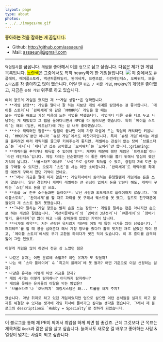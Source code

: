 ```yaml
---
layout: page
type: about
photos:
- ../../images/me.gif
---
```


<mark style="background-color: #fff5b1">
좋아하는 것을 잘하는 게 꿈입니다.
</mark>


* Github: http://github.com/assaeunji
* Mail: assaeunji@gmail.com

--- 


`덕업일치`를 꿈꿉니다. `게임`을 좋아해서 이를 `업`으로 삼고 싶습니다. 다음은 제가 한 게임 목록입니다. <mark style='background-color: yellow'>노란색</mark>은 그중에서도 특히 heavy하게 한 게임들입니다.
  ![](../../images/game-list.png)
    이 중에서도 `큐플레이, 메이플스토리, 액션퍼즐패밀리, 완미세계, 프렌즈팝, 라인레인저스, 오버워치, 브롤스타즈`를 참 좋아하고 많이 했습니다.
    어릴 땐 `퀴즈 / 퍼즐 게임`, `MMORPG`의 게임을 좋아했고, 지금은 `슈팅 게임` 위주로 하고 있습니다.

    여러 장르의 게임을 했지만 제 **게임 성향**은 명확합니다.
    * **게임 탐험**: 게임을 얼마나 잘 하는 지보단 게임 세계를 탐험하는 걸 좋아합니다. `메이플 스토리`나 `완미세계`와 같은 `MMORPG` 게임을 할 때는 
    모든 직업을 해보고 가장 마음에 드는 직업을 택했습니다. 직업마다 다른 곳을 터로 두고 사냥하는 게 재밌었고 그 맵을 돌아다니면서 NPC를 다 눌러보곤 했습니다. 특히 `메이플 스토리`는 해외 (일본, 베트남?)에 가는 걸 너무 좋아했습니다.
    * **소수 캐릭터만 집중**: 탐험이 끝나면 이제 가장 마음에 드는 직업의 캐릭터만 키웁니다. `MMORPG`뿐만 아니라 `슈팅 게임`에서도 마찬가지입니다. 특히 `슈팅 게임`에서는 레벨을 올리려면 여러 캐릭터를 골고루 키워주는게 좋지만, 레벨에는 관심이 없는 탓에 `브롤스타즈`는 `제시`나 `페니`만 집중 공략했고 `오버워치`는 `모이라`만 합니다.:grinning:  
    * **캐릭터를 꾸미거나 획득할 수 있어야 함**: 캐릭터 때문에 했던 게임은 `프렌즈팝`이나 `라인 레인저스`입니다. 게임 자체는 단순했지만 더 좋은 캐릭터를 뽑기 위해서 열심히 했던 기억이 납니다. `브롤스타즈`에서도 `보석`으로 상자도 획득할 수 있고, 경험치 2배 토큰 등을 구매할 수 있지만, 오로지 `스킨`을 사는 데만 소비합니다. `완미세계`도 캐릭터를 최대한 예쁘게 꾸며서 했던 기억이 있네요.
    * **그러나 과금을 절대 하지 않음**: 게임회사에서 싫어하는 유형일텐데 게임에는 돈을 쓰지 않습니다. 일단 경험치나 캐릭터 레벨에는 큰 관심이 없어서 돈을 안쓴다 해도, 캐릭터 꾸미는 `스킨`에도 돈을 안 쓰죠. 
    * **솔플 or 친구 소수들과만 플레이**: 낯선 사람과 의도적으로 플레이하지 않습니다. `메이플스토리`, `완미세계`를 할 때도 파티를 못 구해서 퀘스트를 못 했고, 길드도 친구때문에 들었지 제 스스로 들지 못했습니다. 
    * **그나마 잘하는 게임 장르는 빨리 손을 쓰는 장르**: 게임을 잘하는 편은 아니지만 손으로 하는 게임은 잘했습니다. `액션퍼즐패밀리`의 `엄마의 3단정리`나 `큐플레이`의 `햄버거 쌓기, 올라타자`만 많이 하고 나름 상위권에 있었던 기억이 납니다.
    * **사기에 취약**: 저는 선량한 유저였기 때문에 어릴 때 특히 사기를 많이 당했습니다. `퍼피레드`를 할 때 콩을 심어준다 해서 계정 정보를 줬다가 홀딱 벗겨진 채로 날렸던 적이 있고, `메이플 스토리`에서도 무기 교환을 하려다가 뺏긴 적이 있습니다. 이 후 흥미를 급격히 잃어 그만 뒀었죠.

    이렇게 게임을 많이 하면서 전공 상 느꼈던 점은 
    
    * 나같은 유저는 어떤 분류에 속할까? 이런 유저가 또 있을까?
    * 나는 왜 `스타 플레이어` & `최고의 플레이`에 못 들까? 어떤 기준으로 이걸 선정하는 걸까?
    * 나같은 유저는 어떻게 하면 과금을 할까?
    * 게임 사기는 어떻게 탐지하나? 어디까지 탐지하나?
    * 게임을 못하는 유저들의 이탈을 막는 방법은?
    * `브롤스타즈`나 `오버워치` 매칭시스템은 왜... 트롤을 내게 주지?

    였습니다. 마냥 취미로 하고 있던 게임이었지만 업으로 삼으면 이런 분석들을 실제로 하고 문제를 해결할 수 있다는 생각에 게임 회사에 들어가고 싶다는 생각을 했습니다. 그래서 제 블로그의 description도 `Hobby = Specialty`로 정하게 되었습니다. 

---

이 블로그를 통해 제 PR이 되어서 취업을 하게 되면 참 좋겠죠. 근데 그것보다 큰 목표는 제목처럼 `Geek`과 같은 삶을 살고 싶습니다.
늙어서도 새로운 걸 배우고 좋아하는 사람 & 열정이 넘치는 사람이 되고 싶습니다.